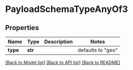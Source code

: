 # PayloadSchemaTypeAnyOf3

## Properties
Name | Type | Description | Notes
------------ | ------------- | ------------- | -------------
**type** | **str** |  | defaults to "geo"

[[Back to Model list]](../README.md#documentation-for-models) [[Back to API list]](../README.md#documentation-for-api-endpoints) [[Back to README]](../README.md)


